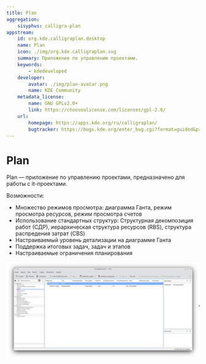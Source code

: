 ```yaml
---
title: Plan
aggregation:
    sisyphus: calligra-plan
appstream:
    id: org.kde.calligraplan.desktop
    name: Plan
    icon: ./img/org.kde.calligraplan.svg
    summary: Приложение по управлению проектами.
    keywords:
        - kdedeveloped
    developer:
        avatar: ./img/plan-avatar.png
        name: KDE Community
    metadata_license: 
        name: GNU GPLv2.0+
        link: https://choosealicense.com/licenses/gpl-2.0/
    url: 
        homepage: https://apps.kde.org/ru/calligraplan/
        bugtracker: https://bugs.kde.org/enter_bug.cgi?format=guided&product=calligraplan
---
```


# Plan

Plan — приложение по управлению проектами, предназначено для работы c it-проектами.

Возможности:

- Множество режимов просмотра: диаграмма Ганта, режим просмотра ресурсов, режим просмотра счетов
- Использование стандартных структур: Структурная декомпозиция работ (СДР), иерархическая структура ресурсов (RBS), структура распредения затрат (CBS)
- Настраиваемый уровень детализации на диаграмме Ганта
- Поддержка итоговых задач, задач и этапов
- Настраиваемые ограничения планирования

![Скриншот программы](./img/screenshot.png)

<!--@include: @apps/_parts/install/content-repo.md-->
